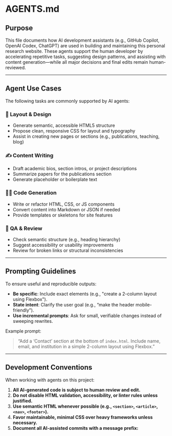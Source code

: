 # AGENTS.md

## Purpose

This file documents how AI development assistants (e.g., GitHub Copilot, OpenAI Codex, ChatGPT) are used in building and maintaining this personal research website. These agents support the human developer by accelerating repetitive tasks, suggesting design patterns, and assisting with content generation—while all major decisions and final edits remain human-reviewed.

---

## Agent Use Cases

The following tasks are commonly supported by AI agents:

### 🧱 Layout & Design

- Generate semantic, accessible HTML5 structure
- Propose clean, responsive CSS for layout and typography
- Assist in creating new pages or sections (e.g., publications, teaching, blog)

### ✍️ Content Writing

- Draft academic bios, section intros, or project descriptions
- Summarize papers for the publications section
- Generate placeholder or boilerplate text

### 🧑‍💻 Code Generation

- Write or refactor HTML, CSS, or JS components
- Convert content into Markdown or JSON if needed
- Provide templates or skeletons for site features

### 🧪 QA & Review

- Check semantic structure (e.g., heading hierarchy)
- Suggest accessibility or usability improvements
- Review for broken links or structural inconsistencies

---

## Prompting Guidelines

To ensure useful and reproducible outputs:

- **Be specific**: Include exact elements (e.g., "create a 2-column layout using Flexbox").
- **State intent**: Clarify the user goal (e.g., “make the header mobile-friendly”).
- **Use incremental prompts**: Ask for small, verifiable changes instead of sweeping rewrites.

Example prompt:

> “Add a ‘Contact’ section at the bottom of `index.html`. Include name, email, and institution in a simple 2-column layout using Flexbox.”

---

## Development Conventions

When working with agents on this project:

1. **All AI-generated code is subject to human review and edit.**
2. **Do not disable HTML validation, accessibility, or linter rules unless justified.**
3. **Use semantic HTML whenever possible (e.g., `<section>`, `<article>`, `<nav>`, `<footer>`).**
4. **Favor maintainable, minimal CSS over heavy frameworks unless necessary.**
5. **Document all AI-assisted commits with a message prefix:**
